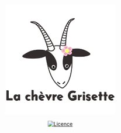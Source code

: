<p align="center"><a href="https://lachevregrisette.fr" target="_blank"><img src="https://raw.githubusercontent.com/la-chevre-grisette/art/main/images/logo.svg" width="300" alt="Le logo La chèvre Grisette"></a></p>

<p align="center">
<a href="https://creativecommons.org/licenses/by-sa/4.0/deed.fr"><img src="https://i.creativecommons.org/l/by-sa/4.0/80x15.png" alt="Licence"></a>
</p>
